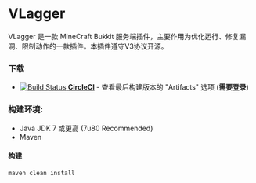 # VLagger
VLagger 是一款 MineCraft Bukkit 服务端插件，主要作用为优化运行、修复漏洞、限制动作的一款插件。本插件遵守V3协议开源。

### 下载
+ [![Build Status](https://circleci.com/gh/Vlvxingze/VLagger/tree/master.svg?style=svg) **CircleCI**](https://circleci.com/gh/Vlvxingze/VLagger/tree/master) - 查看最后构建版本的 "Artifacts" 选项 (**需要登录**)

### 构建环境:
+ Java JDK 7 或更高 (7u80 Recommended)
+ Maven

#### 构建
```sh
maven clean install
```
